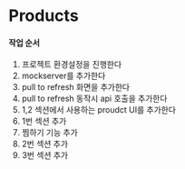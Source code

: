# Products
#### 작업 순서
1. 프로젝트 환경설정을 진행한다
2. mockserver를 추가한다
3. pull to refresh 화면을 추가한다
4. pull to refresh 동작시 api 호출을 추가한다
5. 1,2 섹션에서 사용하는 proudct UI를 추가한다
6. 1번 섹션 추가
7. 찜하기 기능 추가
8. 2번 섹션 추가
9. 3번 섹션 추가